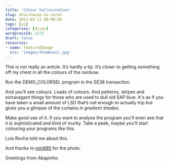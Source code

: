 ```yaml
---
title: 'Colour hallucination'
slug: alucinacao-as-cores
date: 2013-03-11 09:00:56
tags: [ui]
categories: [dicas]
wordpressId: 2172
draft: false
resources:
- name: featuredImage
  src: 'images/thumbnail.jpg'
---
```

This is not really an article. It’s hardly a tip. It’s closer to getting something off my chest in all the colours of the rainbow.

<!--more-->

Run the DEMO_COLORSEL program in the SE38 transaction.

And you’ll see colours. Loads of colours. And patterns, stripes and extravagant things for those who are used to dull old SAP blue. It's as if you have taken a small amount of LSD that’s not enough to actually trip but gives you a glimpse of the curtains _in gradient shades_.

Make good use of it. If you want to analyse the program you’ll even see that it is sophisticated and kind of murky. Take a peek, maybe you’ll start colouring your programs like this.

Luís Rocha told me about this.

And thanks to [miri695][1] for the photo.

Greetings from Abapinho.

   [1]: http://www.flickr.com/photos/45617397@N05/4190477130/
